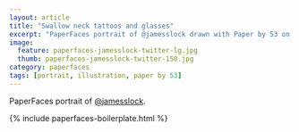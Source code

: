 ```yaml
---
layout: article
title: "Swallow neck tattoos and glasses"
excerpt: "PaperFaces portrait of @jamesslock drawn with Paper by 53 on an iPad."
image: 
  feature: paperfaces-jamesslock-twitter-lg.jpg
  thumb: paperfaces-jamesslock-twitter-150.jpg
category: paperfaces
tags: [portrait, illustration, paper by 53]
---
```


PaperFaces portrait of [@jamesslock](http://twitter.com/jamesslock).

{% include paperfaces-boilerplate.html %}